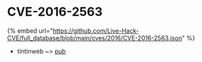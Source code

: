 # CVE-2016-2563
{% embed url="https://github.com/Live-Hack-CVE/full_database/blob/main/cves/2016/CVE-2016-2563.json" %}

* tintinweb ~> [pub](https://www.alice-snow.ru/2016/database/cve-2016-2563/pub-tintinweb)